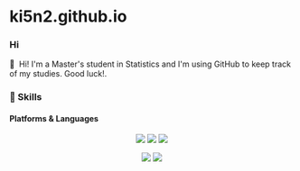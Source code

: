 # ki5n2.github.io
### Hi

<p>
  👋&nbsp; Hi!
  I'm a Master's student in Statistics and I'm using GitHub to keep track of my studies. Good luck!.<br/>
</p>

### 💪 Skills
#### Platforms & Languages
<p align="center"><img src="https://img.shields.io/badge/Python-3776AB?style=for-the-badge&logo=Python&logoColor=white"> <img src="https://img.shields.io/badge/R-276DC3?style=for-the-badge&logo=R&logoColor=white"> <img src="https://img.shields.io/badge/Julia-9558B2?style=for-the-badge&logo=Julia&logoColor=white"/></p>
<p align="center"><img src="https://img.shields.io/badge/Git-F05032?style=for-the-badge&logo=Git&logoColor=white"> <img src="https://img.shields.io/badge/GitHub-181717?style=for-the-badge&logo=GitHub&logoColor=white"> 
